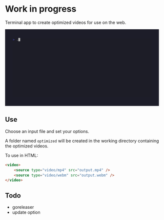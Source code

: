 # Work in progress

Terminal app to create optimized videos for use on the web.

![TUI example gif](assets/example.gif)

## Use

Choose an input file and set your options.

A folder named `optimized` will be created in the working directory containing the optimized videos.

To use in HTML:

```html
<video>
	<source type="video/mp4" src="output.mp4" />
	<source type="video/webm" src="output.webm" />
</video>
```

## Todo

- goreleaser
- update option
